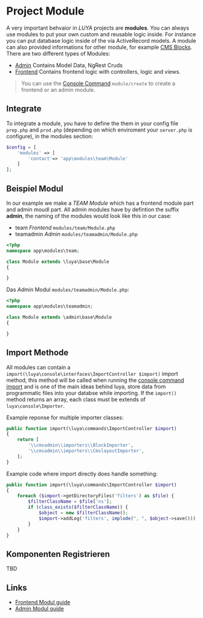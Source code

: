 Project Module
=============
A very important behvaior in *LUYA* projects are **modules**. You can always use modules to put your own custom and reusable logic inside. For instance you can put database logic inside of the via ActiveRecord models. A module can also provided informations for other module, for example [CMS Blocks](app-blocks.md). There are two different types of Modules:

+ [Admin](app-admin-module.md) Contains Model Data, NgRest Cruds
+ [Frontend](app-module-frontend.md) Contains frontend logic with controllers, logic and views.

> You can use the [Console Command](app-console.md) `module/create` to create a frontend or an admin module.

Integrate
---------
To integrate a module, you have to define the them in your config file `prep.php` and `prod.php` (depending on which enviroment your `server.php` is configure), in the modules section:

```php
$config = [
    'modules' => [
        'contact'=> 'app\modules\team\Module'
    ]
];
``` 

Beispiel Modul
-------------

In our example we make a *TEAM Module* which has a frontend module part and admin moudl part. All admin modules have by defintion the suffix **admin**, the naming of the modules would look like this in our case:

+ team *Frontend* `modules/team/Module.php`
+ teamadmin *Admin* `modules/teamadmin/Module.php`


```php
<?php
namespace app\modules\team;

class Module extends \luya\base\Module
{

}
```

Das *Admin* Modul `modules/teamadmin/Module.php`:

```php
<?php
namespace app\modules\teamadmin;

class Module extends \admin\base\Module
{

}
```


Import Methode
--------------

All modules can contain a `import(\luya\console\interfaces\ImportController $import)` import method, this method will be called when running the [console command import](luya-console.md) and is one of the main ideas behind luya, store data from programmatic files into your databse while importing. If the `import()` method returns an array, each class must be extends of `luya\console\Importer`.

Example reponse for multiple importer classes:

```php
public function import(\luya\commands\ImportController $import)
{
    return [
        '\\cmsadmin\\importers\\BlockImporter',
        '\\cmsadmin\\importers\\CmslayoutImporter',
    ];
}
```

Example code where import directly does handle something:

```php
public function import(\luya\commands\ImportController $import)
{
    foreach ($import->getDirectoryFiles('filters') as $file) {
        $filterClassName = $file['ns'];
        if (class_exists($filterClassName)) {
            $object = new $filterClassName();
            $import->addLog('filters', implode(", ", $object->save()));
        }
    }
}
```

Komponenten Registrieren
------------------------
TBD

Links
------
+ [Frontend Modul guide](app-module-frontend.md)
+ [Admin Modul guide](app-admin-module.md)